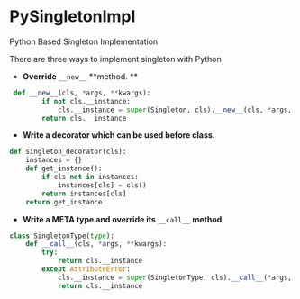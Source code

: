 PySingletonImpl
===============

Python Based Singleton Implementation

There are three ways to implement singleton with Python

* **Override** `__new__` **method. **
```python
 def __new__(cls, *args, **kwargs):
        if not cls.__instance:
            cls.__instance = super(Singleton, cls).__new__(cls, *args, **kwargs)
        return cls.__instance
```

* **Write a decorator which can be used before class.**
```python
def singleton_decorator(cls):
    instances = {}
    def get_instance():
        if cls not in instances:
            instances[cls] = cls()
        return instances[cls]
    return get_instance
```

* **Write a META type and override its** `__call__` **method**
```python
class SingletonType(type):
    def __call__(cls, *args, **kwargs):
        try:
            return cls.__instance
        except AttributeError:
            cls.__instance = super(SingletonType, cls).__call__(*args, **kwargs)
            return cls.__instance
```
